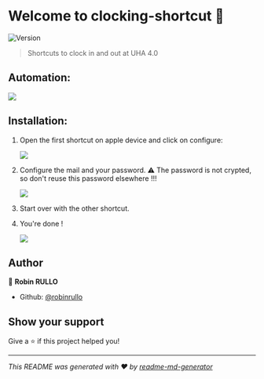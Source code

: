 # Welcome to clocking-shortcut 👋
![Version](https://img.shields.io/badge/version-1.0-blue.svg?cacheSeconds=2592000)

> Shortcuts to clock in and out at UHA 4.0

## Automation:

![](./steps.png)

## Installation:

1. Open the first shortcut on apple device and click on configure:
   
   ![](./add.png)

2. Configure the mail and your password. 
   ⚠️ The password is not crypted, so don't reuse this password elsewhere !!!
   
   ![](./config.png)
   
3. Start over with the other shortcut.

4. You're done !
   
   ![](./done.png)

## Author

👤 **Robin RULLO**

* Github: [@robinrullo](https://github.com/robinrullo)

## Show your support

Give a ⭐️ if this project helped you!


***
_This README was generated with ❤️ by [readme-md-generator](https://github.com/kefranabg/readme-md-generator)_
